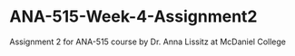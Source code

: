 # ANA-515-Week-4-Assignment2
Assignment 2 for ANA-515 course by Dr. Anna Lissitz at McDaniel College
